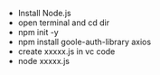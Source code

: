 - Install Node.js
- open terminal and cd dir
- npm init -y
- npm install goole-auth-library axios
- create xxxxx.js in vc code
- node xxxxx.js
